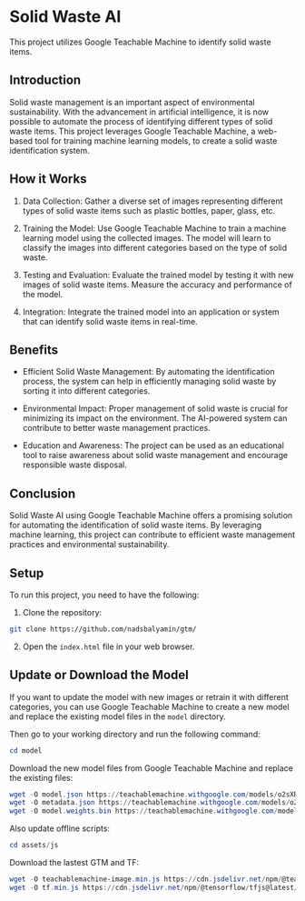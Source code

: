 # Solid Waste AI

This project utilizes Google Teachable Machine to identify solid waste items.

## Introduction

Solid waste management is an important aspect of environmental sustainability. With the advancement in artificial intelligence, it is now possible to automate the process of identifying different types of solid waste items. This project leverages Google Teachable Machine, a web-based tool for training machine learning models, to create a solid waste identification system.

## How it Works

1. Data Collection: Gather a diverse set of images representing different types of solid waste items such as plastic bottles, paper, glass, etc.

2. Training the Model: Use Google Teachable Machine to train a machine learning model using the collected images. The model will learn to classify the images into different categories based on the type of solid waste.

3. Testing and Evaluation: Evaluate the trained model by testing it with new images of solid waste items. Measure the accuracy and performance of the model.

4. Integration: Integrate the trained model into an application or system that can identify solid waste items in real-time.

## Benefits

- Efficient Solid Waste Management: By automating the identification process, the system can help in efficiently managing solid waste by sorting it into different categories.

- Environmental Impact: Proper management of solid waste is crucial for minimizing its impact on the environment. The AI-powered system can contribute to better waste management practices.

- Education and Awareness: The project can be used as an educational tool to raise awareness about solid waste management and encourage responsible waste disposal.

## Conclusion

Solid Waste AI using Google Teachable Machine offers a promising solution for automating the identification of solid waste items. By leveraging machine learning, this project can contribute to efficient waste management practices and environmental sustainability.

## Setup

To run this project, you need to have the following:

1. Clone the repository:

```bash
git clone https://github.com/nadsbalyamin/gtm/
```

2. Open the `index.html` file in your web browser.

## Update or Download the Model

If you want to update the model with new images or retrain it with different categories, you can use Google Teachable Machine to create a new model and replace the existing model files in the `model` directory.

Then go to your working directory and run the following command:
```ps1
cd model
```

Download the new model files from Google Teachable Machine and replace the existing files:
```ps1
wget -O model.json https://teachablemachine.withgoogle.com/models/o2sXRpv64/model.json
wget -O metadata.json https://teachablemachine.withgoogle.com/models/o2sXRpv64/metadata.json
wget -O model.weights.bin https://teachablemachine.withgoogle.com/models/o2sXRpv64/model.weights.bin
```

Also update offline scripts:

```ps1
cd assets/js
```

Download the lastest GTM and TF:
```ps1
wget -O teachablemachine-image.min.js https://cdn.jsdelivr.net/npm/@teachablemachine/image@latest/dist/teachablemachine-image.min.js
wget -O tf.min.js https://cdn.jsdelivr.net/npm/@tensorflow/tfjs@latest/dist/tf.min.js
```